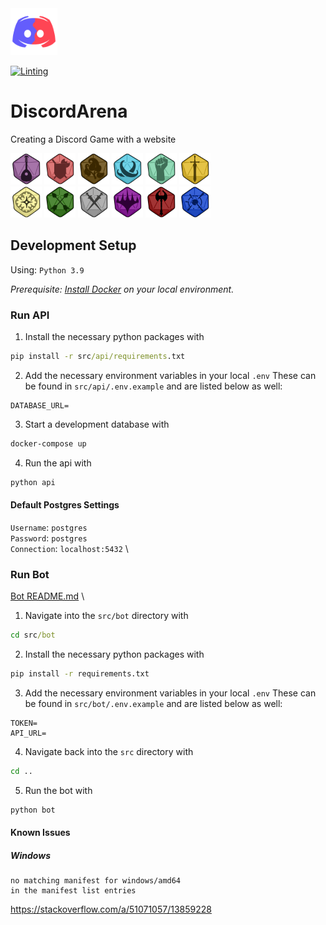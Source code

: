 

<img src="assets/Avatar.png" width="75" height="75"> 

[![Linting](https://github.com/GDWR/DiscordArena/actions/workflows/linting.yml/badge.svg?branch=main)](https://github.com/GDWR/DiscordArena/actions/workflows/linting.yml)

# DiscordArena 
Creating a Discord Game with a website

<img src="assets/classes/Bard.png" width="50" height="50"> <img src="assets/classes/Blacksmith.png" width="50" height="50"> 
<img src="assets/classes/Druid.png" width="50" height="50"> <img src="assets/classes/Mage.png" width="50" height="50"> 
<img src="assets/classes/Monk.png" width="50" height="50"> <img src="assets/classes/Paladin.png" width="50" height="50"> 
<br>
<img src="assets/classes/Priest.png" width="50" height="50"> <img src="assets/classes/Ranger.png" width="50" height="50"> 
<img src="assets/classes/Rogue.png" width="50" height="50"> <img src="assets/classes/Warlock.png" width="50" height="50"> 
<img src="assets/classes/Warrior.png" width="50" height="50"> <img src="assets/classes/Wizard.png" width="50" height="50"> 
<br>


## Development Setup
Using: `Python 3.9`

_Prerequisite: [Install Docker](https://docs.docker.com/install) on your local environment._

### Run API
1. Install the necessary python packages with
```cmd
pip install -r src/api/requirements.txt
```
2. Add the necessary environment variables in your local `.env`
These can be found in `src/api/.env.example` and are listed below as well:

```
DATABASE_URL=
```
3. Start a development database with
```cmd
docker-compose up
```
4. Run the api with
```cmd
python api
```

#### Default Postgres Settings 
`Username`: `postgres` \
`Password`: `postgres` \
`Connection`: `localhost:5432` \


### Run Bot
[Bot README.md](src/bot/README.md) \
1. Navigate into the `src/bot` directory with
```cmd
cd src/bot
```
2. Install the necessary python packages with
```cmd
pip install -r requirements.txt
```
3. Add the necessary environment variables in your local `.env`
These can be found in `src/bot/.env.example` and are listed below as well:

```
TOKEN=
API_URL=
```
4. Navigate back into the `src` directory with
```cmd
cd ..
```
5. Run the bot with
```cmd
python bot
```



#### Known Issues

##### Windows
``` 
no matching manifest for windows/amd64 
in the manifest list entries
```
https://stackoverflow.com/a/51071057/13859228
